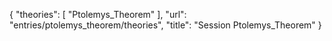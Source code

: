 {
    "theories": [
        "Ptolemys_Theorem"
    ],
    "url": "entries/ptolemys_theorem/theories",
    "title": "Session Ptolemys_Theorem"
}